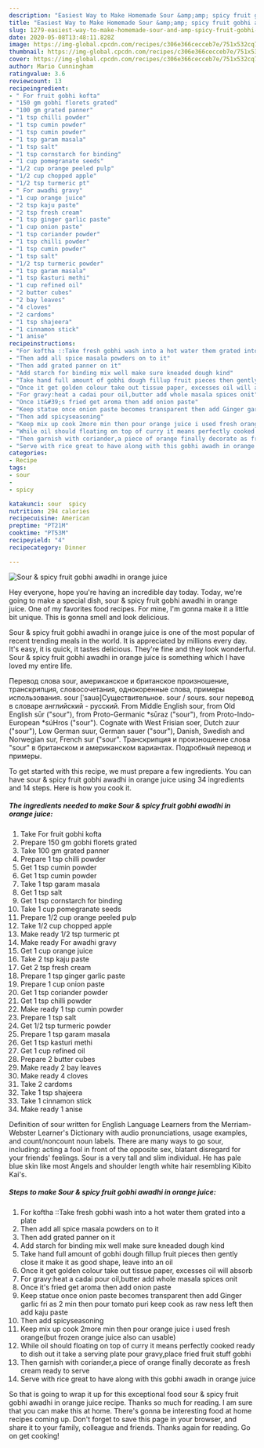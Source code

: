 ```yaml
---
description: "Easiest Way to Make Homemade Sour &amp;amp; spicy fruit gobhi awadhi in orange juice"
title: "Easiest Way to Make Homemade Sour &amp;amp; spicy fruit gobhi awadhi in orange juice"
slug: 1279-easiest-way-to-make-homemade-sour-and-amp-spicy-fruit-gobhi-awadhi-in-orange-juice
date: 2020-05-08T13:48:11.828Z
image: https://img-global.cpcdn.com/recipes/c306e366cecceb7e/751x532cq70/sour-spicy-fruit-gobhi-awadhi-in-orange-juice-recipe-main-photo.jpg
thumbnail: https://img-global.cpcdn.com/recipes/c306e366cecceb7e/751x532cq70/sour-spicy-fruit-gobhi-awadhi-in-orange-juice-recipe-main-photo.jpg
cover: https://img-global.cpcdn.com/recipes/c306e366cecceb7e/751x532cq70/sour-spicy-fruit-gobhi-awadhi-in-orange-juice-recipe-main-photo.jpg
author: Mario Cunningham
ratingvalue: 3.6
reviewcount: 13
recipeingredient:
- " For fruit gobhi kofta"
- "150 gm gobhi florets grated"
- "100 gm grated panner"
- "1 tsp chilli powder"
- "1 tsp cumin powder"
- "1 tsp cumin powder"
- "1 tsp garam masala"
- "1 tsp salt"
- "1 tsp cornstarch for binding"
- "1 cup pomegranate seeds"
- "1/2 cup orange peeled pulp"
- "1/2 cup chopped apple"
- "1/2 tsp turmeric pt"
- " For awadhi gravy"
- "1 cup orange juice"
- "2 tsp kaju paste"
- "2 tsp fresh cream"
- "1 tsp ginger garlic paste"
- "1 cup onion paste"
- "1 tsp coriander powder"
- "1 tsp chilli powder"
- "1 tsp cumin powder"
- "1 tsp salt"
- "1/2 tsp turmeric powder"
- "1 tsp garam masala"
- "1 tsp kasturi methi"
- "1 cup refined oil"
- "2 butter cubes"
- "2 bay leaves"
- "4 cloves"
- "2 cardoms"
- "1 tsp shajeera"
- "1 cinnamon stick"
- "1 anise"
recipeinstructions:
- "For koftha ::Take fresh gobhi wash into a hot water them grated into a plate"
- "Then add all spice masala powders on to it"
- "Then add grated panner on it"
- "Add starch for binding mix well make sure kneaded dough kind"
- "Take hand full amount of gobhi dough fillup fruit pieces then gently close it make it as good shape, leave into an oil"
- "Once it get golden colour take out tissue paper, excesses oil will absorb"
- "For gravy:heat a cadai pour oil,butter add whole masala spices onit"
- "Once it&#39;s fried get aroma then add onion paste"
- "Keep statue once onion paste becomes transparent then add Ginger garlic fri as 2 min then pour tomato puri keep cook as raw ness left then add kaju paste"
- "Then add spicyseasoning"
- "Keep mix up cook 2more min then pour orange juice i used fresh orange(but frozen orange juice also can usable)"
- "While oil should floating on top of curry it means perfectly cooked ready to dish out it take a serving plate pour gravy,place fried fruit stuff gobhi"
- "Then garnish with coriander,a piece of orange finally decorate as fresh cream ready to serve"
- "Serve with rice great to have along with this gobhi awadh in orange juice"
categories:
- Recipe
tags:
- sour
- 
- spicy

katakunci: sour  spicy 
nutrition: 294 calories
recipecuisine: American
preptime: "PT21M"
cooktime: "PT53M"
recipeyield: "4"
recipecategory: Dinner

---
```



![Sour &amp; spicy fruit gobhi awadhi in orange juice](https://img-global.cpcdn.com/recipes/c306e366cecceb7e/751x532cq70/sour-spicy-fruit-gobhi-awadhi-in-orange-juice-recipe-main-photo.jpg)

Hey everyone, hope you're having an incredible day today. Today, we're going to make a special dish, sour &amp; spicy fruit gobhi awadhi in orange juice. One of my favorites food recipes. For mine, I'm gonna make it a little bit unique. This is gonna smell and look delicious.

Sour &amp; spicy fruit gobhi awadhi in orange juice is one of the most popular of recent trending meals in the world. It is appreciated by millions every day. It's easy, it is quick, it tastes delicious. They're fine and they look wonderful. Sour &amp; spicy fruit gobhi awadhi in orange juice is something which I have loved my entire life.

Перевод слова sour, американское и британское произношение, транскрипция, словосочетания, однокоренные слова, примеры использования. sour [ˈsauə]Существительное. sour / sours. sour перевод в словаре английский - русский. From Middle English sour, from Old English sūr (&#34;sour&#34;), from Proto-Germanic *sūraz (&#34;sour&#34;), from Proto-Indo-European *súHros (&#34;sour&#34;). Cognate with West Frisian soer, Dutch zuur (&#34;sour&#34;), Low German suur, German sauer (&#34;sour&#34;), Danish, Swedish and Norwegian sur, French sur (&#34;sour&#34;. Транскрипция и произношение слова &#34;sour&#34; в британском и американском вариантах. Подробный перевод и примеры.


To get started with this recipe, we must prepare a few ingredients. You can have sour &amp; spicy fruit gobhi awadhi in orange juice using 34 ingredients and 14 steps. Here is how you cook it.

<!--inarticleads1-->

##### The ingredients needed to make Sour &amp; spicy fruit gobhi awadhi in orange juice:

1. Take  For fruit gobhi kofta
1. Prepare 150 gm gobhi florets grated
1. Take 100 gm grated panner
1. Prepare 1 tsp chilli powder
1. Get 1 tsp cumin powder
1. Get 1 tsp cumin powder
1. Take 1 tsp garam masala
1. Get 1 tsp salt
1. Get 1 tsp cornstarch for binding
1. Take 1 cup pomegranate seeds
1. Prepare 1/2 cup orange peeled pulp
1. Take 1/2 cup chopped apple
1. Make ready 1/2 tsp turmeric pt
1. Make ready  For awadhi gravy
1. Get 1 cup orange juice
1. Take 2 tsp kaju paste
1. Get 2 tsp fresh cream
1. Prepare 1 tsp ginger garlic paste
1. Prepare 1 cup onion paste
1. Get 1 tsp coriander powder
1. Get 1 tsp chilli powder
1. Make ready 1 tsp cumin powder
1. Prepare 1 tsp salt
1. Get 1/2 tsp turmeric powder
1. Prepare 1 tsp garam masala
1. Get 1 tsp kasturi methi
1. Get 1 cup refined oil
1. Prepare 2 butter cubes
1. Make ready 2 bay leaves
1. Make ready 4 cloves
1. Take 2 cardoms
1. Take 1 tsp shajeera
1. Take 1 cinnamon stick
1. Make ready 1 anise


Definition of sour written for English Language Learners from the Merriam-Webster Learner&#39;s Dictionary with audio pronunciations, usage examples, and count/noncount noun labels. There are many ways to go sour, including: acting a fool in front of the opposite sex, blatant disregard for your friends&#39; feelings. Sour is a very tall and slim individual. He has pale blue skin like most Angels and shoulder length white hair resembling Kibito Kai&#39;s. 

<!--inarticleads2-->

##### Steps to make Sour &amp; spicy fruit gobhi awadhi in orange juice:

1. For koftha ::Take fresh gobhi wash into a hot water them grated into a plate
1. Then add all spice masala powders on to it
1. Then add grated panner on it
1. Add starch for binding mix well make sure kneaded dough kind
1. Take hand full amount of gobhi dough fillup fruit pieces then gently close it make it as good shape, leave into an oil
1. Once it get golden colour take out tissue paper, excesses oil will absorb
1. For gravy:heat a cadai pour oil,butter add whole masala spices onit
1. Once it&#39;s fried get aroma then add onion paste
1. Keep statue once onion paste becomes transparent then add Ginger garlic fri as 2 min then pour tomato puri keep cook as raw ness left then add kaju paste
1. Then add spicyseasoning
1. Keep mix up cook 2more min then pour orange juice i used fresh orange(but frozen orange juice also can usable)
1. While oil should floating on top of curry it means perfectly cooked ready to dish out it take a serving plate pour gravy,place fried fruit stuff gobhi
1. Then garnish with coriander,a piece of orange finally decorate as fresh cream ready to serve
1. Serve with rice great to have along with this gobhi awadh in orange juice




So that is going to wrap it up for this exceptional food sour &amp; spicy fruit gobhi awadhi in orange juice recipe. Thanks so much for reading. I am sure that you can make this at home. There's gonna be interesting food at home recipes coming up. Don't forget to save this page in your browser, and share it to your family, colleague and friends. Thanks again for reading. Go on get cooking!
